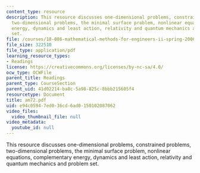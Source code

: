 ```yaml
---
content_type: resource
description: This resource discusses one-dimensional problems, constrained problems,
  two-dimensional problems, the minimal surface problem, nonlinear equations, complementary
  energy, dynamics and least action, relativity and quantum mechanics and problem
  set.
file: /courses/18-086-mathematical-methods-for-engineers-ii-spring-2006/e94c05947ed036cd6ad0150102087062_am72.pdf
file_size: 322510
file_type: application/pdf
learning_resource_types:
- Readings
license: https://creativecommons.org/licenses/by-nc-sa/4.0/
ocw_type: OCWFile
parent_title: Readings
parent_type: CourseSection
parent_uid: 41d02214-ba8c-5a98-825c-8bbb215605f4
resourcetype: Document
title: am72.pdf
uid: e94c0594-7ed0-36cd-6ad0-150102087062
video_files:
  video_thumbnail_file: null
video_metadata:
  youtube_id: null
---
```

This resource discusses one-dimensional problems, constrained problems, two-dimensional problems, the minimal surface problem, nonlinear equations, complementary energy, dynamics and least action, relativity and quantum mechanics and problem set.